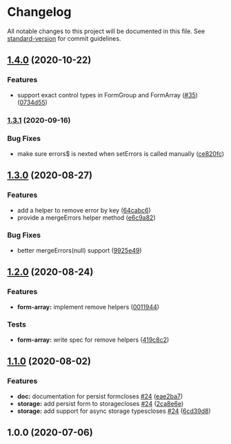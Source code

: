 # Changelog

All notable changes to this project will be documented in this file. See [standard-version](https://github.com/conventional-changelog/standard-version) for commit guidelines.

## [1.4.0](https://github.com///compare/v1.3.1...v1.4.0) (2020-10-22)


### Features

* support exact control types in FormGroup and FormArray ([#35](https://github.com//undefined/issues/35)) ([0734d55](https://github.com///commit/0734d558f322efb97da2455466ba0e2f47282899))

### [1.3.1](https://github.com///compare/v1.3.0...v1.3.1) (2020-09-16)


### Bug Fixes

* make sure errors$ is nexted when setErrors is called manually ([ce820fc](https://github.com///commit/ce820fc2bf49c63989b02a45166c6bab97fa199e))

## [1.3.0](https://github.com///compare/v1.2.0...v1.3.0) (2020-08-27)


### Features

* add a helper to remove error by key ([64cabc6](https://github.com///commit/64cabc6dc3f26b973d1941260b766dbd1cae7e21))
* provide a mergeErrors helper method ([e6c9a82](https://github.com///commit/e6c9a82a4c9af5af3e83ebd0d63a090154217320))


### Bug Fixes

* better mergeErrors(null) support ([9925e49](https://github.com///commit/9925e49555bd536802f310708e8c979f68f83614))

## [1.2.0](https://github.com///compare/v1.1.0...v1.2.0) (2020-08-24)


### Features

* **form-array:** implement remove helpers ([0011944](https://github.com///commit/0011944e4300107bbb3a067cb018795f413d4132))


### Tests

* **form-array:** write spec for remove helpers ([419c8c2](https://github.com///commit/419c8c246ac8de9ab340efb79284ada30919fc7d))

## [1.1.0](https://github.com///compare/v1.0.0...v1.1.0) (2020-08-02)


### Features

* **doc:** documentation for persist formcloses [#24](https://github.com//undefined/issues/24) ([eae2ba7](https://github.com///commit/eae2ba771accb0d36ee983eaef0b4ae61ba277ba))
* **storage:** add persist form to storagecloses [#24](https://github.com//undefined/issues/24) ([2ca8e6e](https://github.com///commit/2ca8e6e677232eb80ae0eab4109b34bcabf77dae))
* **storage:** add support for async storage typescloses [#24](https://github.com//undefined/issues/24) ([6cd39d8](https://github.com///commit/6cd39d81b5d07e8ff449632de98f6057e570e67b))

## 1.0.0 (2020-07-06)
